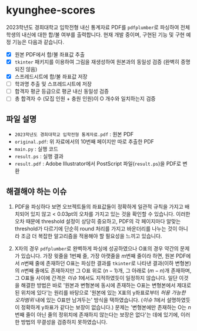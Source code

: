 # kyunghee-scores
2023학년도 경희대학교 입학전형 내신 통계자료 PDF를 `pdfplumber`로 파싱하여 전체 학생의 내신에 대한 합/불 여부를 출력합니다.
현재 개발 중이며, 구현된 기능 및 구현 예정 기능은 다음과 같습니다.
- [x] 원본 PDF에서 합/불 좌표값 추출
- [x] `tkinter` 패키지를 이용하여 그림을 재생성하여 원본과의 동일성 검증 (완벽히 증명되진 않음)
- [x] 스프레드시트에 합/불 좌표값 저장
- [ ] 학과명 추출 및 스프레드시트에 저장
- [ ] 합격자 평균 등급으로 평균 내신 동일성 검증
- [ ] 총 합격자 수 (모집 인원 + 충원 인원)이 O 개수와 일치하는지 검증

## 파일 설명
* `2023학년도 경희대학교 입학전형 통계자료.pdf` : 원본 PDF
* `original.pdf`: 위 자료에서의 10번째 페이지만 따로 추출한 PDF
* `main.py` : 실행 코드
* `result.ps` : 실행 결과
* `result.pdf` : Adobe Illustrator에서 PostScript 파일(`result.ps`)을 PDF로 변환

## 해결해야 하는 이슈
1. PDF을 파싱하다 보면 오브젝트들의 좌표값들이 정확하게 일관적 규칙을 가지고 배치되어 있지 않고 < 0.03pt의 오차를 가지고 있는 것을 확인할 수 있습니다. 이러한 오차 때문에 threshold 설정이 상당히 중요하고, PDF의 각 페이지마다 알맞는 threshold가 다르기에 단순히 round 처리를 가지고 바운더리를 나누는 것이 아니라 조금 더 복잡한 알고리즘을 적용해야 할 필요성을 느끼고 있습니다.

2. X자의 경우 `pdfplumber`로 완벽하게 파싱에 성공하였으나 O표의 경우 약간의 문제가 있습니다. 가장 윗줄을 $1$번째 줄, 가장 아랫줄을 $m$번째 줄이라 하면, 원본 PDF에서 $n$번째 줄에 존재하던 O표는 파싱한 결과를 `tkinter`로 나타낸 결과(이하 변형본)의 $n$번째 줄에도 존재하지만 그 O표 위로 $(n - 1)$개, 그 아래로 $(m - n)$개 존재하며, 그 O표들 사이에 간격은 *이슈 1*에서도 지적하였듯이 일정하지 않습니다. 일단 이것을 해결한 방법은 바로 '원본과 변형본에 동시에 존재하는 O표는 변형본에서 제대로 된 위치에 있다'는 원리를 바탕으로 '원본에 있는 X표의 y좌표로부터 *허용 가능한 오차범위* 내에 있는 O표만 남겨두는' 방식을 택하였습니다. (*이슈 1*에서 설명하였듯이 정확하게 y좌표가 같다는 보장이 없습니다.) 문제는 '변형본에만 존재하는 O는 $n$번째 줄이 아닌 줄의 정위치에 존재하지 않는다는 보장은 없다'는 데에 있기에, 이러한 방법의 무결성을 검증하지 못하였습니다.
